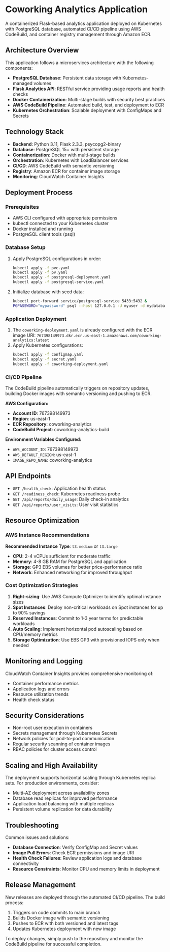 # Coworking Analytics Application

A containerized Flask-based analytics application deployed on Kubernetes with PostgreSQL database, automated CI/CD pipeline using AWS CodeBuild, and container registry management through Amazon ECR.

## Architecture Overview

This application follows a microservices architecture with the following components:

- **PostgreSQL Database**: Persistent data storage with Kubernetes-managed volumes
- **Flask Analytics API**: RESTful service providing usage reports and health checks
- **Docker Containerization**: Multi-stage builds with security best practices
- **AWS CodeBuild Pipeline**: Automated build, test, and deployment to ECR
- **Kubernetes Orchestration**: Scalable deployment with ConfigMaps and Secrets

## Technology Stack

- **Backend**: Python 3.11, Flask 2.3.3, psycopg2-binary
- **Database**: PostgreSQL 15+ with persistent storage
- **Containerization**: Docker with multi-stage builds
- **Orchestration**: Kubernetes with LoadBalancer services
- **CI/CD**: AWS CodeBuild with semantic versioning
- **Registry**: Amazon ECR for container image storage
- **Monitoring**: CloudWatch Container Insights

## Deployment Process

### Prerequisites

- AWS CLI configured with appropriate permissions
- kubectl connected to your Kubernetes cluster
- Docker installed and running
- PostgreSQL client tools (psql)

### Database Setup

1. Apply PostgreSQL configurations in order:

   ```bash
   kubectl apply -f pvc.yaml
   kubectl apply -f pv.yaml
   kubectl apply -f postgresql-deployment.yaml
   kubectl apply -f postgresql-service.yaml
   ```

2. Initialize database with seed data:
   ```bash
   kubectl port-forward service/postgresql-service 5433:5432 &
   PGPASSWORD="mypassword" psql --host 127.0.0.1 -U myuser -d mydatabase -p 5433 < db/01_init_tables.sql
   ```

### Application Deployment

1. The `coworking-deployment.yaml` is already configured with the ECR image URI: `767398149973.dkr.ecr.us-east-1.amazonaws.com/coworking-analytics:latest`
2. Apply Kubernetes configurations:
   ```bash
   kubectl apply -f configmap.yaml
   kubectl apply -f secret.yaml
   kubectl apply -f coworking-deployment.yaml
   ```

### CI/CD Pipeline

The CodeBuild pipeline automatically triggers on repository updates, building Docker images with semantic versioning and pushing to ECR.

**AWS Configuration:**

- **Account ID**: 767398149973
- **Region**: us-east-1
- **ECR Repository**: coworking-analytics
- **CodeBuild Project**: coworking-analytics-build

**Environment Variables Configured:**

- `AWS_ACCOUNT_ID`: 767398149973
- `AWS_DEFAULT_REGION`: us-east-1
- `IMAGE_REPO_NAME`: coworking-analytics

## API Endpoints

- `GET /health_check`: Application health status
- `GET /readiness_check`: Kubernetes readiness probe
- `GET /api/reports/daily_usage`: Daily check-in analytics
- `GET /api/reports/user_visits`: User visit statistics

## Resource Optimization

### AWS Instance Recommendations

**Recommended Instance Type**: `t3.medium` or `t3.large`

- **CPU**: 2-4 vCPUs sufficient for moderate traffic
- **Memory**: 4-8 GB RAM for PostgreSQL and application
- **Storage**: GP3 EBS volumes for better price-performance ratio
- **Network**: Enhanced networking for improved throughput

### Cost Optimization Strategies

1. **Right-sizing**: Use AWS Compute Optimizer to identify optimal instance sizes
2. **Spot Instances**: Deploy non-critical workloads on Spot instances for up to 90% savings
3. **Reserved Instances**: Commit to 1-3 year terms for predictable workloads
4. **Auto Scaling**: Implement horizontal pod autoscaling based on CPU/memory metrics
5. **Storage Optimization**: Use EBS GP3 with provisioned IOPS only when needed

## Monitoring and Logging

CloudWatch Container Insights provides comprehensive monitoring of:

- Container performance metrics
- Application logs and errors
- Resource utilization trends
- Health check status

## Security Considerations

- Non-root user execution in containers
- Secrets management through Kubernetes Secrets
- Network policies for pod-to-pod communication
- Regular security scanning of container images
- RBAC policies for cluster access control

## Scaling and High Availability

The deployment supports horizontal scaling through Kubernetes replica sets. For production environments, consider:

- Multi-AZ deployment across availability zones
- Database read replicas for improved performance
- Application load balancing with multiple replicas
- Persistent volume replication for data durability

## Troubleshooting

Common issues and solutions:

- **Database Connection**: Verify ConfigMap and Secret values
- **Image Pull Errors**: Check ECR permissions and image URI
- **Health Check Failures**: Review application logs and database connectivity
- **Resource Constraints**: Monitor CPU and memory limits in deployment

## Release Management

New releases are deployed through the automated CI/CD pipeline. The build process:

1. Triggers on code commits to main branch
2. Builds Docker image with semantic versioning
3. Pushes to ECR with both versioned and latest tags
4. Updates Kubernetes deployment with new image

To deploy changes, simply push to the repository and monitor the CodeBuild pipeline for successful completion.

